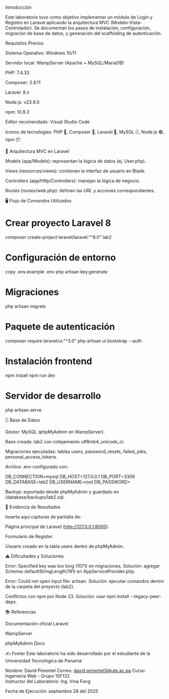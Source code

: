 
Introducción

Este laboratorio tuvo como objetivo implementar un módulo de Login y Registro en Laravel aplicando la arquitectura MVC (Modelo-Vista-Controlador).
Se documentan los pasos de instalación, configuración, migración de base de datos, y generación del scaffolding de autenticación.

Requisitos Previos

Sistema Operativo: Windows 10/11

Servidor local: WampServer (Apache + MySQL/MariaDB)

PHP: 7.4.33

Composer: 2.8.11

Laravel: 8.x

Node.js: v23.9.0

npm: 10.9.2

Editor recomendado: Visual Studio Code

Iconos de tecnologías: PHP 🐘, Composer 🎼, Laravel 🔴, MySQL 🗄️, Node.js 🟢, npm 📦

📂 Arquitectura MVC en Laravel

Models (app/Models): representan la lógica de datos (ej. User.php).

Views (resources/views): contienen la interfaz de usuario en Blade.

Controllers (app/Http/Controllers): manejan la lógica de negocio.

Routes (routes/web.php): definen las URL y acciones correspondientes.

🖥️ Flujo de Comandos Utilizados
# Crear proyecto Laravel 8
composer create-project laravel/laravel:"^8.0" lab2

# Configuración de entorno
copy .env.example .env
php artisan key:generate

# Migraciones
php artisan migrate

# Paquete de autenticación
composer require laravel/ui:"^3.0"
php artisan ui bootstrap --auth

# Instalación frontend
npm install
npm run dev

# Servidor de desarrollo
php artisan serve

🗄️ Base de Datos

Gestor: MySQL (phpMyAdmin en WampServer).

Base creada: lab2 con cotejamiento utf8mb4_unicode_ci.

Migraciones ejecutadas: tablas users, password_resets, failed_jobs, personal_access_tokens.

Archivo .env configurado con:

DB_CONNECTION=mysql
DB_HOST=127.0.0.1
DB_PORT=3306
DB_DATABASE=lab2
DB_USERNAME=root
DB_PASSWORD=


Backup: exportado desde phpMyAdmin y guardado en /database/backups/lab2.sql.

📸 Evidencia de Resultados

Inserta aquí capturas de pantalla de:

Página principal de Laravel (http://127.0.0.1:8000).

Formulario de Register.

Usuario creado en la tabla users dentro de phpMyAdmin.

⚠️ Dificultades y Soluciones

Error: Specified key was too long (1071) en migraciones.
Solución: agregar Schema::defaultStringLength(191) en AppServiceProvider.php.

Error: Could not open input file: artisan.
Solución: ejecutar comandos dentro de la carpeta del proyecto (lab2).

Conflictos con npm por Node 23.
Solución: usar npm install --legacy-peer-deps.

📚 Referencias

Documentación oficial Laravel

WampServer

phpMyAdmin Docs

✍️ Footer
Este laboratorio ha sido desarrollado por el estudiante de la Universidad Tecnológica de Panamá:

Nombre: David Pimentel 
Correo: david.pimentel3@utp.ac.pa
Curso: Ingeniería Web - Grupo 1SF132  
Instructor del Laboratorio: Ing. Irina Fong  

Fecha de Ejecución: septiembre 28 del 2025 
